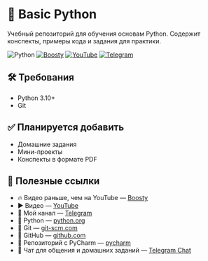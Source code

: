 # 🐍 Basic Python

Учебный репозиторий для обучения основам Python.
Содержит конспекты, примеры кода и задания для практики.

![Python](https://img.shields.io/badge/python-3.13-blue?logo=python\&logoColor=white)
[![Boosty](https://img.shields.io/badge/Boosty-support-orange?logo=boosty\&logoColor=white)](https://boosty.to/aqa_pro)
[![YouTube](https://img.shields.io/badge/YouTube-@aqa__pro-red?logo=youtube\&logoColor=white)](https://www.youtube.com/@aqa_pro)
[![Telegram](https://img.shields.io/badge/Telegram-mentor__it__tech-blue?logo=telegram\&logoColor=white)](https://t.me/mentor_it_tech)

## 🛠 Требования

* Python 3.10+
* Git

## ✅ Планируется добавить

* Домашние задания
* Мини-проекты
* Конспекты в формате PDF

## 🔗 Полезные ссылки


* 🔥 Видео раньше, чем на YouTube — [Boosty](https://boosty.to/aqa_pro)
* ▶️ Видео — [YouTube](https://www.youtube.com/@aqa_pro)
* 🔗 Мой канал — [Telegram](https://t.me/mentor_it_tech)
* 🔗 Python — [python.org](https://www.python.org/downloads/)
* 🔗 Git — [git-scm.com](https://git-scm.com/)
* 🔗 GitHub — [github.com](https://github.com/)
* 🔗 Репозиторий с PyCharm — [pycharm](https://github.com/danilfg/pycharm)
* 💬 Чат для общения и домашних заданий — [Telegram Chat](https://t.me/mentor_it_tech_group)
